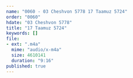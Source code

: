 ```yaml
---
name: "0060 - 03 Cheshvon 5778 17 Taamuz 5724"
order: "0060"
hdate: "03 Cheshvon 5778"
title: "17 Taamuz 5724"
keywords: []
file:
- ext: ".m4a"
  mime: "audio/x-m4a"
  size: 4610141
  duration: "9:16"
published: true
---
```


